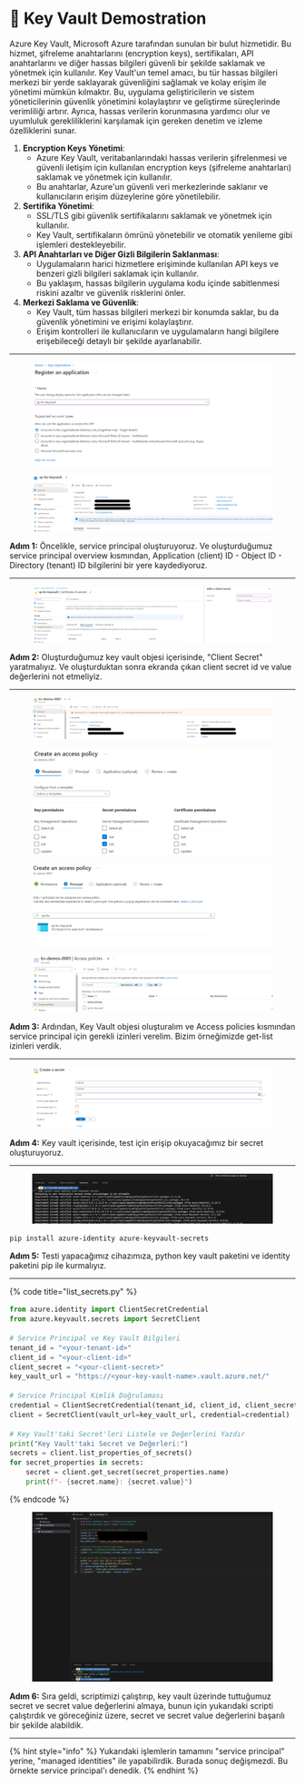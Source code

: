 # 🔐 Key Vault Demostration

Azure Key Vault, Microsoft Azure tarafından sunulan bir bulut hizmetidir. Bu hizmet, şifreleme anahtarlarını (encryption keys), sertifikaları, API anahtarlarını ve diğer hassas bilgileri güvenli bir şekilde saklamak ve yönetmek için kullanılır. Key Vault'un temel amacı, bu tür hassas bilgileri merkezi bir yerde saklayarak güvenliğini sağlamak ve kolay erişim ile yönetimi mümkün kılmaktır. Bu, uygulama geliştiricilerin ve sistem yöneticilerinin güvenlik yönetimini kolaylaştırır ve geliştirme süreçlerinde verimliliği artırır. Ayrıca, hassas verilerin korunmasına yardımcı olur ve uyumluluk gerekliliklerini karşılamak için gereken denetim ve izleme özelliklerini sunar.

1. **Encryption Keys Yönetimi**:
   * Azure Key Vault, veritabanlarındaki hassas verilerin şifrelenmesi ve güvenli iletişim için kullanılan encryption keys (şifreleme anahtarları) saklamak ve yönetmek için kullanılır.
   * Bu anahtarlar, Azure'un güvenli veri merkezlerinde saklanır ve kullanıcıların erişim düzeylerine göre yönetilebilir.
2. **Sertifika Yönetimi**:
   * SSL/TLS gibi güvenlik sertifikalarını saklamak ve yönetmek için kullanılır.&#x20;
   * Key Vault, sertifikaların ömrünü yönetebilir ve otomatik yenileme gibi işlemleri destekleyebilir.
3. **API Anahtarları ve Diğer Gizli Bilgilerin Saklanması**:
   * Uygulamaların harici hizmetlere erişiminde kullanılan API keys ve benzeri gizli bilgileri saklamak için kullanılır.
   * Bu yaklaşım, hassas bilgilerin uygulama kodu içinde sabitlenmesi riskini azaltır ve güvenlik risklerini önler.
4. **Merkezi Saklama ve Güvenlik**:
   * Key Vault, tüm hassas bilgileri merkezi bir konumda saklar, bu da güvenlik yönetimini ve erişimi kolaylaştırır.
   * Erişim kontrolleri ile kullanıcıların ve uygulamaların hangi bilgilere erişebileceği detaylı bir şekilde ayarlanabilir.



***

<figure><img src="../.gitbook/assets/image (222).png" alt=""><figcaption></figcaption></figure>

<figure><img src="../.gitbook/assets/image (226).png" alt=""><figcaption></figcaption></figure>

**Adım 1:** Öncelikle, service principal oluşturuyoruz. Ve oluşturduğumuz service principal overview kısmından, Application (client) ID - Object ID - Directory (tenant) ID bilgilerini bir yere kaydediyoruz.



***

<figure><img src="../.gitbook/assets/image (224).png" alt=""><figcaption></figcaption></figure>

**Adım 2:** Oluşturduğumuz key vault objesi içerisinde, "Client Secret" yaratmalıyız. Ve oluşturduktan sonra ekranda çıkan client secret id ve value değerlerini not etmeliyiz.



***

<figure><img src="../.gitbook/assets/image (228).png" alt=""><figcaption></figcaption></figure>

<figure><img src="../.gitbook/assets/image (229).png" alt=""><figcaption></figcaption></figure>

<figure><img src="../.gitbook/assets/image (230).png" alt=""><figcaption></figcaption></figure>

<figure><img src="../.gitbook/assets/image (231).png" alt=""><figcaption></figcaption></figure>

**Adım 3:** Ardından, Key Vault objesi oluşturalım ve Access policies kısmından service principal için gerekli izinleri verelim. Bizim örneğimizde get-list izinleri verdik.



***

<figure><img src="../.gitbook/assets/image (232).png" alt=""><figcaption></figcaption></figure>

**Adım 4:** Key vault içerisinde, test için erişip okuyacağımız bir secret oluşturuyoruz.



***

<figure><img src="../.gitbook/assets/image (233).png" alt=""><figcaption></figcaption></figure>

```bash
pip install azure-identity azure-keyvault-secrets
```

**Adım 5:** Testi yapacağımız cihazımıza, python key vault paketini ve identity paketini pip ile kurmalıyız.



***

{% code title="list_secrets.py" %}
```python
from azure.identity import ClientSecretCredential
from azure.keyvault.secrets import SecretClient

# Service Principal ve Key Vault Bilgileri
tenant_id = "<your-tenant-id>"
client_id = "<your-client-id>"
client_secret = "<your-client-secret>"
key_vault_url = "https://<your-key-vault-name>.vault.azure.net/"

# Service Principal Kimlik Doğrulaması
credential = ClientSecretCredential(tenant_id, client_id, client_secret)
client = SecretClient(vault_url=key_vault_url, credential=credential)

# Key Vault'taki Secret'leri Listele ve Değerlerini Yazdır
print("Key Vault'taki Secret ve Değerleri:")
secrets = client.list_properties_of_secrets()
for secret_properties in secrets:
    secret = client.get_secret(secret_properties.name)
    print(f"- {secret.name}: {secret.value}")

```
{% endcode %}

<figure><img src="../.gitbook/assets/image (234).png" alt=""><figcaption></figcaption></figure>

**Adım 6:** Sıra geldi, scriptimizi çalıştırıp, key vault üzerinde tuttuğumuz secret ve secret value değerlerini almaya, bunun için yukarıdaki scripti çalıştırdık ve göreceğiniz üzere, secret ve secret value değerlerini başarılı bir şekilde alabildik.



***



{% hint style="info" %}
Yukarıdaki işlemlerin tamamını "service principal" yerine, "managed identities" ile yapabilirdik. Burada sonuç değişmezdi. Bu örnekte service principal'ı denedik.
{% endhint %}
